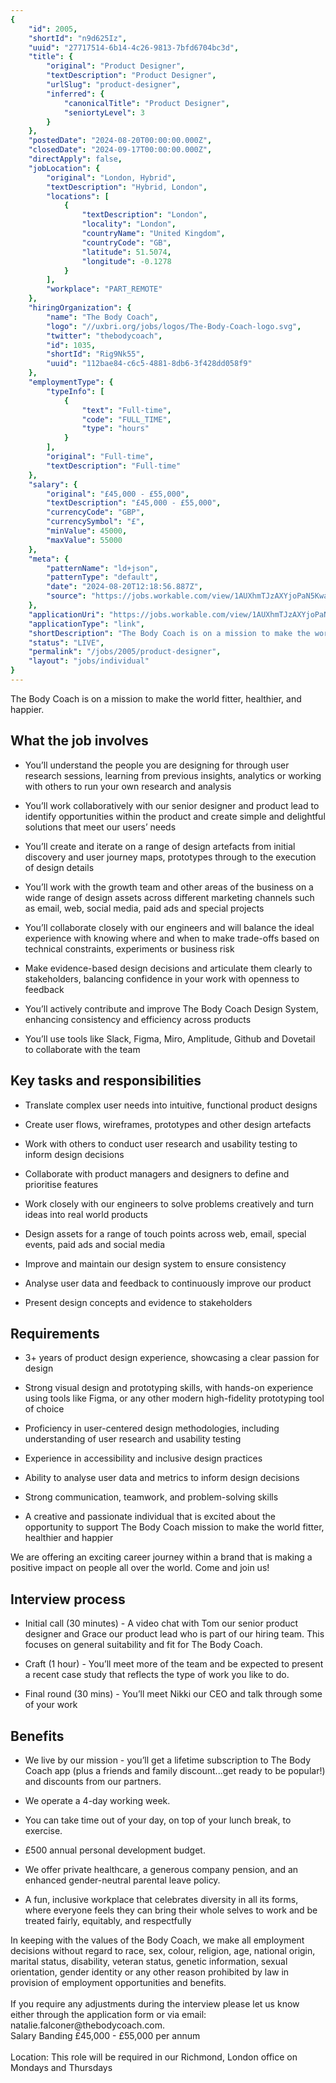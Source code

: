 ```yaml
---
{
	"id": 2005,
	"shortId": "n9d625Iz",
	"uuid": "27717514-6b14-4c26-9813-7bfd6704bc3d",
	"title": {
		"original": "Product Designer",
		"textDescription": "Product Designer",
		"urlSlug": "product-designer",
		"inferred": {
			"canonicalTitle": "Product Designer",
			"seniortyLevel": 3
		}
	},
	"postedDate": "2024-08-20T00:00:00.000Z",
	"closedDate": "2024-09-17T00:00:00.000Z",
	"directApply": false,
	"jobLocation": {
		"original": "London, Hybrid",
		"textDescription": "Hybrid, London",
		"locations": [
			{
				"textDescription": "London",
				"locality": "London",
				"countryName": "United Kingdom",
				"countryCode": "GB",
				"latitude": 51.5074,
				"longitude": -0.1278
			}
		],
		"workplace": "PART_REMOTE"
	},
	"hiringOrganization": {
		"name": "The Body Coach",
		"logo": "//uxbri.org/jobs/logos/The-Body-Coach-logo.svg",
		"twitter": "thebodycoach",
		"id": 1035,
		"shortId": "Rig9Nk55",
		"uuid": "112bae84-c6c5-4881-8db6-3f428dd058f9"
	},
	"employmentType": {
		"typeInfo": [
			{
				"text": "Full-time",
				"code": "FULL_TIME",
				"type": "hours"
			}
		],
		"original": "Full-time",
		"textDescription": "Full-time"
	},
	"salary": {
		"original": "£45,000 - £55,000",
		"textDescription": "£45,000 - £55,000",
		"currencyCode": "GBP",
		"currencySymbol": "£",
		"minValue": 45000,
		"maxValue": 55000
	},
	"meta": {
		"patternName": "ld+json",
		"patternType": "default",
		"date": "2024-08-20T12:18:56.887Z",
		"source": "https://jobs.workable.com/view/1AUXhmTJzAXYjoPaN5Kwa1/hybrid-product-designer-in-london-at-the-body-coach"
	},
	"applicationUri": "https://jobs.workable.com/view/1AUXhmTJzAXYjoPaN5Kwa1/hybrid-product-designer-in-london-at-the-body-coach",
	"applicationType": "link",
	"shortDescription": "The Body Coach is on a mission to make the world fitter, healthier, and happier. What the job involves You’ll’ understand the people you are designing for through user research sessions, learning",
	"status": "LIVE",
	"permalink": "/jobs/2005/product-designer",
	"layout": "jobs/individual"
}
---
```

<p>The Body Coach is on a mission to make the world fitter, healthier, and happier.</p><h2>What the job involves</h2><ul><li><p>You’ll understand the people you are designing for through user research sessions, learning from previous insights, analytics or working with others to run your own research and analysis</p></li><li><p>You’ll work collaboratively with our senior designer and product lead to identify opportunities within the product and create simple and delightful solutions that meet our users’ needs</p></li><li><p>You’ll create and iterate on a range of design artefacts from initial discovery and user journey maps, prototypes through to the execution of design details</p></li><li><p>You’ll work with the growth team and other areas of the business on a wide range of design assets across different marketing channels such as email, web, social media, paid ads and special projects</p></li><li><p>You’ll collaborate closely with our engineers and will balance the ideal experience with knowing where and when to make trade-offs based on technical constraints, experiments or business risk</p></li><li><p>Make evidence-based design decisions and articulate them clearly to stakeholders, balancing confidence in your work with openness to feedback</p></li><li><p>You’ll actively contribute and improve The Body Coach Design System, enhancing consistency and efficiency across products</p></li><li><p>You’ll use tools like Slack, Figma, Miro, Amplitude, Github and Dovetail to collaborate with the team</p></li></ul><h2>Key tasks and responsibilities</h2><ul><li><p>Translate complex user needs into intuitive, functional product designs</p></li><li><p>Create user flows, wireframes, prototypes and other design artefacts</p></li><li><p>Work with others to conduct user research and usability testing to inform design decisions</p></li><li><p>Collaborate with product managers and designers to define and prioritise features</p></li><li><p>Work closely with our engineers to solve problems creatively and turn ideas into real world products</p></li><li><p>Design assets for a range of touch points across web, email, special events, paid ads and social media</p></li><li><p>Improve and maintain our design system to ensure consistency</p></li><li><p>Analyse user data and feedback to continuously improve our product</p></li><li><p>Present design concepts and evidence to stakeholders</p></li></ul><h2>Requirements</h2><ul><li><p>3+ years of product design experience, showcasing a clear passion for design</p></li><li><p>Strong visual design and prototyping skills, with hands-on experience using tools like Figma, or any other modern high-fidelity prototyping tool of choice</p></li><li><p>Proficiency in user-centered design methodologies, including understanding of user research and usability testing</p></li><li><p>Experience in accessibility and inclusive design practices</p></li><li><p>Ability to analyse user data and metrics to inform design decisions</p></li><li><p>Strong communication, teamwork, and problem-solving skills</p></li><li><p>A creative and passionate individual that is excited about the opportunity to support The Body Coach mission to make the world fitter, healthier and happier</p></li></ul><p>We are offering an exciting career journey within a brand that is making a positive impact on people all over the world. Come and join us!</p><h2>Interview process</h2><ul><li><p>Initial call (30 minutes) - A video chat with Tom our senior product designer and Grace our product lead who is part of our hiring team. This focuses on general suitability and fit for The Body Coach.</p></li><li><p>Craft (1 hour) - You’ll meet more of the team and be expected to present a recent case study that reflects the type of work you like to do.</p></li><li><p>Final round (30 mins) - You’ll meet Nikki our CEO and talk through some of your work</p></li></ul><h2>Benefits</h2><ul><li><p>We live by our mission - you’ll get a lifetime subscription to The Body Coach app (plus a friends and family discount...get ready to be popular!) and discounts from our partners.</p></li><li><p>We operate a 4-day working week.</p></li><li><p>You can take time out of your day, on top of your lunch break, to exercise.</p></li><li><p>£500 annual personal development budget.</p></li><li><p>We offer private healthcare, a generous company pension, and an enhanced gender-neutral parental leave policy.</p></li><li><p>A fun, inclusive workplace that celebrates diversity in all its forms, where everyone feels they can bring their whole selves to work and be treated fairly, equitably, and respectfully</p></li></ul><p>In keeping with the values of the Body Coach, we make all employment decisions without regard to race, sex, colour, religion, age, national origin, marital status, disability, veteran status, genetic information, sexual orientation, gender identity or any other reason prohibited by law in provision of employment opportunities and benefits.<br><br>If you require any adjustments during the interview please let us know either through the application form or via email: natalie.falconer@thebodycoach.com.<br>Salary Banding £45,000 - £55,000 per annum<br><br>Location: This role will be required in our Richmond, London office on Mondays and Thursdays</p>
